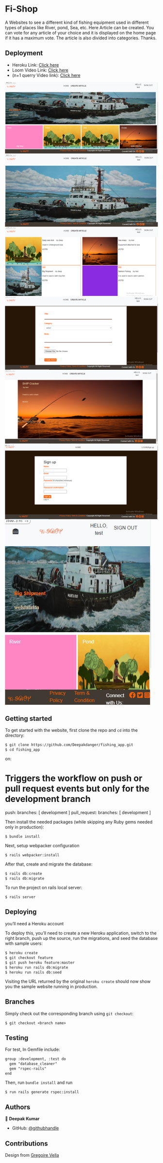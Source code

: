 # Fi-Shop
A Websites to see a different kind of fishing equipment used in different types of places like River, pond, Sea, etc. Here Article can be created. You can vote for any article of your choice and it is displayed on the home page if it has a maximum vote. The article is also divided into categories. Thanks.

## Deployment
- Heroku Link: [Click here](https://limitless-sea-70591.herokuapp.com/)
- Loom Video Link: [Click here](https://www.loom.com/share/d1b4ab43812545f49da59c2bd38b162b)
- (n+1 querry Video link): [Click here](https://www.loom.com/share/e981010084de4936a94e3c8913d70add)

![Screenshot of the app](./pic2.PNG)
![Screenshot of the app](./pic1.PNG)
![Screenshot of the app](./pic3.PNG)
![Screenshot of the app](./pic4.PNG)
![Screenshot of the app](./pic5.PNG)
![Screenshot of the app](./pic6.PNG)
![Screenshot of the app](./pic7.PNG)
## Getting started

To get started with the website, first clone the repo and `cd` into the directory:

```
$ git clone https://github.com/Deepakdanger/fishing_app.git
$ cd fishing_app
```
on:
  # Triggers the workflow on push or pull request events but only for the development branch
  push:
    branches: [ development ]
  pull_request:
    branches: [ development ]

Then install the needed packages (while skipping any Ruby gems needed only in production):

```
$ bundle install
```

Next, setup webpacker configuration

```
$ rails webpacker:install
```

After that, create and migrate the database:

```
$ rails db:create
$ rails db:migrate
```

To run the project on rails local server:

```
$ rails server
```
## Deploying

you’ll need a Heroku account

To deploy this, you’ll need to create a new Heroku application, switch to the right branch, push up the source, run the migrations, and seed the database with sample users:

```
$ heroku create
$ git checkout feature
$ git push heroku feature:master
$ heroku run rails db:migrate
$ heroku run rails db:seed
```

Visiting the URL returned by the original `heroku create` should now show you the sample website running in production. 

## Branches

Simply check out the corresponding branch using `git checkout`:

```
$ git checkout <branch name>
```
## Testing

For test, In Gemfile include:

```
group :development, :test do
  gem "database_cleaner"
  gem "rspec-rails"
end
```
Then, run `bundle install` and run
```
$ run rails generate rspec:install
```

## Authors

👤 **Deepak Kumar**
- GitHub: [@githubhandle](https://github.com/Deepakdanger)


## Contributions
Design from [Gregoire Vella](https://www.behance.net/sakwadesignstudio)